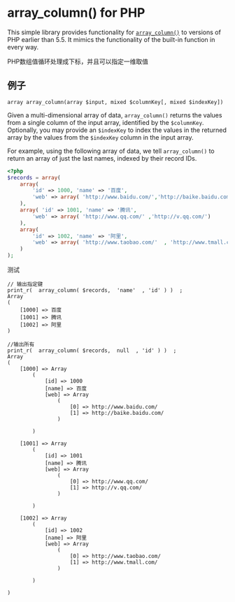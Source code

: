 # array_column() for PHP

This simple library provides functionality for [`array_column()`](http://php.net/array_column)
to versions of PHP earlier than 5.5. It mimics the functionality of the built-in
function in every way.

PHP数组值循环处理成下标，并且可以指定一维取值

## 例子

```
array array_column(array $input, mixed $columnKey[, mixed $indexKey])
```

Given a multi-dimensional array of data, `array_column()` returns the values
from a single column of the input array, identified by the `$columnKey`.
Optionally, you may provide an `$indexKey` to index the values in the returned
array by the values from the `$indexKey` column in the input array.

For example, using the following array of data, we tell `array_column()` to
return an array of just the last names, indexed by their record IDs.

``` php
<?php
$records = array(
	array( 
		'id' => 1000, 'name' => '百度',  
		'web' => array( 'http://www.baidu.com/','http://baike.baidu.com/' ) 
	),
	array( 'id' => 1001, 'name' => '腾讯', 
		'web' => array( 'http://www.qq.com/' ,'http://v.qq.com/')
	),
	array( 
		'id' => 1002, 'name' => '阿里',  
		'web' => array( 'http://www.taobao.com/'  , 'http://www.tmall.com/')
	)
);

```
测试
``` text
// 输出指定键
print_r(  array_column( $records,  'name'  , 'id' ) )  ;
Array
(
    [1000] => 百度
    [1001] => 腾讯
    [1002] => 阿里
)

//输出所有
print_r(  array_column( $records,  null  , 'id' ) )  ;
Array
(
    [1000] => Array
        (
            [id] => 1000
            [name] => 百度
            [web] => Array
                (
                    [0] => http://www.baidu.com/
                    [1] => http://baike.baidu.com/
                )

        )

    [1001] => Array
        (
            [id] => 1001
            [name] => 腾讯
            [web] => Array
                (
                    [0] => http://www.qq.com/
                    [1] => http://v.qq.com/
                )

        )

    [1002] => Array
        (
            [id] => 1002
            [name] => 阿里
            [web] => Array
                (
                    [0] => http://www.taobao.com/
                    [1] => http://www.tmall.com/
                )

        )

)



```
